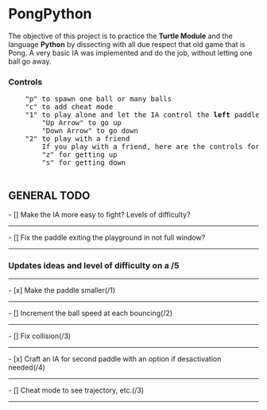 <h1>PongPython</h1>
The objective of this project is to practice the <b>Turtle Module</b> and the language <b>Python</b> by dissecting with all due respect that old game that is Pong. A very basic IA was implemented and do the job, without letting one ball go away.


<h3>Controls</h3>
<pre>
    "p" to spawn one ball or many balls
    "c" to add cheat mode
    "1" to play alone and let the IA control the <b>left</b> paddle
        "Up Arrow" to go up
        "Down Arrow" to go down
    "2" to play with a friend
        If you play with a friend, here are the controls for the left paddle:
        "z" for getting up
        "s" for getting down
 </pre>


<h2>GENERAL TODO</h2>
- [] Make the IA more easy to fight? Levels of difficulty?
<hr>
- [] Fix the paddle exiting the playground in not full window?


<hr>
<h3>Updates ideas and level of difficulty on a /5</h3>
<hr>
- [x] Make the paddle smaller(/1)
<hr>
- [] Increment the ball speed at each bouncing(/2)
<hr>
- [] Fix collision(/3)
<hr>
- [x] Craft an IA for second paddle with an option if desactivation needed(/4)
<hr>
- [] Cheat mode to see trajectory, etc.(/3)
<hr>
